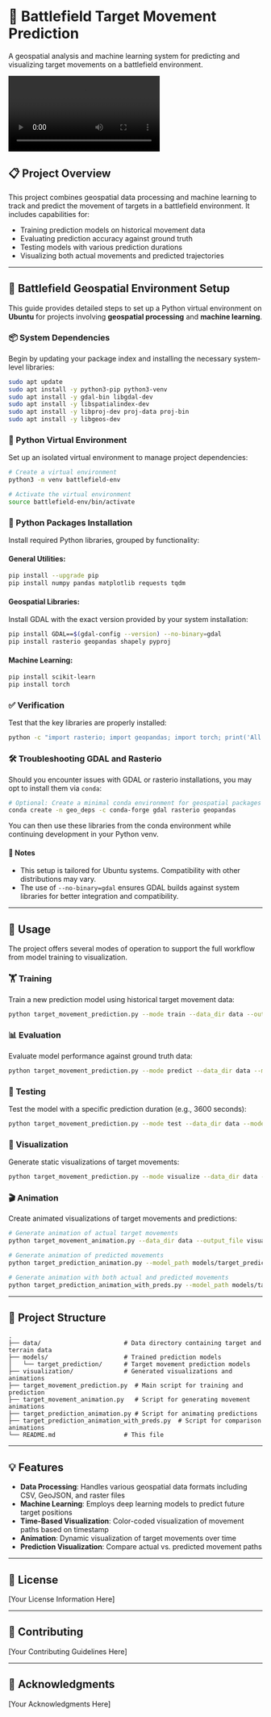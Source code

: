 # 🎯 Battlefield Target Movement Prediction

A geospatial analysis and machine learning system for predicting and visualizing target movements on a battlefield environment.

![Target Movement Animation](/target_movement_animation.mp4)

## 📋 Project Overview

This project combines geospatial data processing and machine learning to track and predict the movement of targets in a battlefield environment. It includes capabilities for:

- Training prediction models on historical movement data
- Evaluating prediction accuracy against ground truth
- Testing models with various prediction durations
- Visualizing both actual movements and predicted trajectories

---

## 🧭 Battlefield Geospatial Environment Setup

This guide provides detailed steps to set up a Python virtual environment on **Ubuntu** for projects involving **geospatial processing** and **machine learning**.

### 📦 System Dependencies

Begin by updating your package index and installing the necessary system-level libraries:

```bash
sudo apt update
sudo apt install -y python3-pip python3-venv
sudo apt install -y gdal-bin libgdal-dev
sudo apt install -y libspatialindex-dev
sudo apt install -y libproj-dev proj-data proj-bin
sudo apt install -y libgeos-dev
```

### 🧪 Python Virtual Environment

Set up an isolated virtual environment to manage project dependencies:

```bash
# Create a virtual environment
python3 -m venv battlefield-env

# Activate the virtual environment
source battlefield-env/bin/activate
```

### 🐍 Python Packages Installation

Install required Python libraries, grouped by functionality:

#### General Utilities:

```bash
pip install --upgrade pip
pip install numpy pandas matplotlib requests tqdm
```

#### Geospatial Libraries:

Install GDAL with the exact version provided by your system installation:

```bash
pip install GDAL==$(gdal-config --version) --no-binary=gdal
pip install rasterio geopandas shapely pyproj
```

#### Machine Learning:

```bash
pip install scikit-learn
pip install torch
```

### ✅ Verification

Test that the key libraries are properly installed:

```bash
python -c "import rasterio; import geopandas; import torch; print('All packages imported successfully!')"
```

### 🛠️ Troubleshooting GDAL and Rasterio

Should you encounter issues with GDAL or rasterio installations, you may opt to install them via `conda`:

```bash
# Optional: Create a minimal conda environment for geospatial packages
conda create -n geo_deps -c conda-forge gdal rasterio geopandas
```

You can then use these libraries from the conda environment while continuing development in your Python venv.

#### 📍 Notes

* This setup is tailored for Ubuntu systems. Compatibility with other distributions may vary.
* The use of `--no-binary=gdal` ensures GDAL builds against system libraries for better integration and compatibility.

---

## 🚀 Usage

The project offers several modes of operation to support the full workflow from model training to visualization.

### 🏋️ Training

Train a new prediction model using historical target movement data:

```bash
python target_movement_prediction.py --mode train --data_dir data --output_dir models/target_prediction
```

### 📊 Evaluation

Evaluate model performance against ground truth data:

```bash
python target_movement_prediction.py --mode predict --data_dir data --model_path models/target_prediction/target_predictor_model.pt --output_dir evaluation_results
```

### 🧪 Testing

Test the model with a specific prediction duration (e.g., 3600 seconds):

```bash
python target_movement_prediction.py --mode test --data_dir data --model_path models/target_prediction/target_predictor_model.pt --prediction_duration 3600 --output_dir test_results
```

### 🎨 Visualization

Generate static visualizations of target movements:

```bash
python target_movement_prediction.py --mode visualize --data_dir data --output_dir visualizations
```

### 🎬 Animation

Create animated visualizations of target movements and predictions:

```bash
# Generate animation of actual target movements
python target_movement_animation.py --data_dir data --output_file visualizations/target_animation.mp4 --duration 2

# Generate animation of predicted movements
python target_prediction_animation.py --model_path models/target_prediction/target_predictor_model.pt --data_dir data --output_file visualizations/target_predictions.mp4

# Generate animation with both actual and predicted movements
python target_prediction_animation_with_preds.py --model_path models/target_prediction/target_predictor_model.pt --data_dir data --output_file visualizations/target_predictions.mp4
```

---

## 📁 Project Structure

```
.
├── data/                       # Data directory containing target and terrain data
├── models/                     # Trained prediction models
│   └── target_prediction/      # Target movement prediction models
├── visualization/              # Generated visualizations and animations
├── target_movement_prediction.py  # Main script for training and prediction
├── target_movement_animation.py   # Script for generating movement animations
├── target_prediction_animation.py # Script for animating predictions
├── target_prediction_animation_with_preds.py  # Script for comparison animations
└── README.md                   # This file
```

---

## 💡 Features

- **Data Processing**: Handles various geospatial data formats including CSV, GeoJSON, and raster files
- **Machine Learning**: Employs deep learning models to predict future target positions
- **Time-Based Visualization**: Color-coded visualization of movement paths based on timestamp
- **Animation**: Dynamic visualization of target movements over time
- **Prediction Visualization**: Compare actual vs. predicted movement paths

---

## 📜 License

[Your License Information Here]

---

## 🤝 Contributing

[Your Contributing Guidelines Here]

---

## 🙏 Acknowledgments

[Your Acknowledgments Here]

